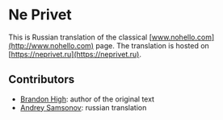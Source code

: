 # Ne Privet

This is Russian translation of the classical [www.nohello.com](http://www.nohello.com) page. The translation is hosted on [https://neprivet.ru](https://neprivet.ru).

## Contributors

* [Brandon High](https://plus.google.com/109027777332815018147): author of the original text
* [Andrey Samsonov](https://github.com/kryzhovnik): russian translation
